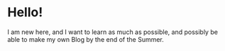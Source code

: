 # Hello!
  I am new here, and I want to learn as much as possible, and possibly be able to make my own Blog by the end of the Summer.
